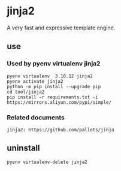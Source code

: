 # jinja2

A very fast and expressive template engine.

## use

### Used by pyenv virtualenv jinja2

    pyenv virtualenv  3.10.12 jinja2
    pyenv activate jinja2
    python -m pip install --upgrade pip
    cd tool/jinja2
    pip install -r requirements.txt -i https://mirrors.aliyun.com/pypi/simple/

### Related documents

    jinja2: https://github.com/pallets/jinja

## uninstall

    pyenv virtualenv-delete jinja2
